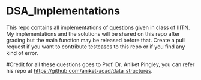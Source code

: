 # DSA_Implementations
This repo contains all implementations of questions given in class of IIITN.
My implementations and the solutions will be shared on this repo after grading but the main function may be released before that.
Create a pull request if you want to contribute testcases to this repo or if you find any kind of error.

#Credit for all these questions goes to Prof. Dr. Aniket Pingley, you can refer his repo at https://github.com/aniket-acad/data_structures.
